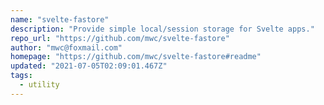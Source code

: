 ```yaml
---
name: "svelte-fastore"
description: "Provide simple local/session storage for Svelte apps."
repo_url: "https://github.com/mwc/svelte-fastore"
author: "mwc@foxmail.com"
homepage: "https://github.com/mwc/svelte-fastore#readme"
updated: "2021-07-05T02:09:01.467Z"
tags: 
  - utility
---
```

